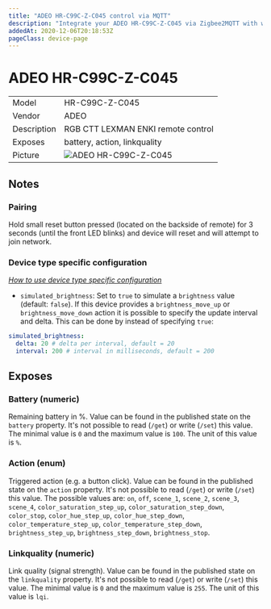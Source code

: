 ```yaml
---
title: "ADEO HR-C99C-Z-C045 control via MQTT"
description: "Integrate your ADEO HR-C99C-Z-C045 via Zigbee2MQTT with whatever smart home infrastructure you are using without the vendors bridge or gateway."
addedAt: 2020-12-06T20:18:53Z
pageClass: device-page
---
```


<!-- !!!! -->
<!-- ATTENTION: This file is auto-generated through docgen! -->
<!-- You can only edit the "Notes"-Section between the two comment lines "Notes BEGIN" and "Notes END". -->
<!-- Do not use h1 or h2 heading within "## Notes"-Section. -->
<!-- !!!! -->

# ADEO HR-C99C-Z-C045

|     |     |
|-----|-----|
| Model | HR-C99C-Z-C045  |
| Vendor  | ADEO  |
| Description | RGB CTT LEXMAN ENKI remote control |
| Exposes | battery, action, linkquality |
| Picture | ![ADEO HR-C99C-Z-C045](https://psi-4ward.github.io/zigbee2mqtt.io/images/devices/HR-C99C-Z-C045.jpg) |


<!-- Notes BEGIN: You can edit here. Add "## Notes" headline if not already present. -->
## Notes


### Pairing
Hold small reset button pressed (located on the backside of remote) for 3
seconds (until the front LED blinks) and device will reset and will attempt to join network.

### Device type specific configuration
*[How to use device type specific configuration](../guide/configuration/devices-groups.md#specific-device-options)*

* `simulated_brightness`: Set to `true` to simulate a `brightness` value (default: `false`).
If this device provides a `brightness_move_up` or `brightness_move_down` action it is possible to specify the update
interval and delta. This can be done by instead of specifying `true`:

```yaml
simulated_brightness:
  delta: 20 # delta per interval, default = 20
  interval: 200 # interval in milliseconds, default = 200
```
<!-- Notes END: Do not edit below this line -->


## Exposes

### Battery (numeric)
Remaining battery in %.
Value can be found in the published state on the `battery` property.
It's not possible to read (`/get`) or write (`/set`) this value.
The minimal value is `0` and the maximum value is `100`.
The unit of this value is `%`.

### Action (enum)
Triggered action (e.g. a button click).
Value can be found in the published state on the `action` property.
It's not possible to read (`/get`) or write (`/set`) this value.
The possible values are: `on`, `off`, `scene_1`, `scene_2`, `scene_3`, `scene_4`, `color_saturation_step_up`, `color_saturation_step_down`, `color_stop`, `color_hue_step_up`, `color_hue_step_down`, `color_temperature_step_up`, `color_temperature_step_down`, `brightness_step_up`, `brightness_step_down`, `brightness_stop`.

### Linkquality (numeric)
Link quality (signal strength).
Value can be found in the published state on the `linkquality` property.
It's not possible to read (`/get`) or write (`/set`) this value.
The minimal value is `0` and the maximum value is `255`.
The unit of this value is `lqi`.

